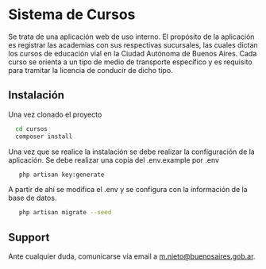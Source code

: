 # Sistema de Cursos

Se trata de una aplicación web de uso interno. El propósito de la aplicación es registrar las academias con sus respectivas sucursales, las cuales dictan los cursos de educación vial en la Ciudad Autónoma de Buenos Aires. Cada curso se orienta a un tipo de medio de transporte específico y es requisito para tramitar la licencia de conducir de dicho tipo.


## Instalación

Una vez clonado el proyecto

```bash
  cd cursos
  composer install
```

Una vez que se realice la instalación se debe realizar la configuración de la aplicación.
Se debe realizar una copia del .env.example por .env

```bash
   php artisan key:generate
```

A partir de ahí se modifica el .env y se configura con la información de la base de datos.

```bash
   php artisan migrate --seed
```

## Support

Ante cualquier duda, comunicarse vía email a m.nieto@buenosaires.gob.ar.